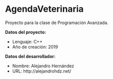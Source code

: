 # AgendaVeterinaria

<p>
Proyecto para la clase de Programación Avanzada.
</p>

<b>Datos del proyecto:</b>
<ul>
<li>Lenguaje: C++</li>
<li>Año de creación: 2019</li>
</ul>

<b>Datos del desarrollador:</b>
<ul>
  <li>Nombre: Alejandro Hernández</li>
  <li>URL: http://alejandrohdz.net/</li>
</ul>
